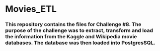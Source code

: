# Movies_ETL

### This repository contains the files for Challenge #8.  The purpose of the challenge was to extract, transform and load the information from the Kaggle and Wikipedia movie databases.  The database was then loaded into PostgresSQL.
